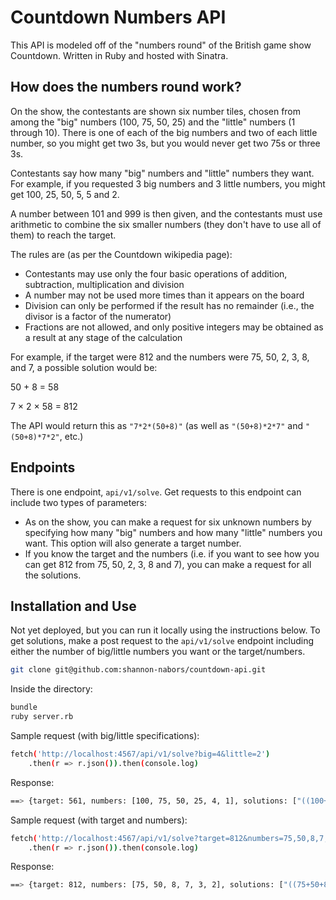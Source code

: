 # Countdown Numbers API

This API is modeled off of the "numbers round" of the British game show Countdown.  Written in Ruby and hosted with Sinatra.

## How does the numbers round work?
On the show, the contestants are shown six number tiles, chosen from among the "big" numbers (100, 75, 50, 25) and the "little" numbers (1 through 10).  There is one of each of the big numbers and two of each little number, so you might get two 3s, but you would never get two 75s or three 3s.

Contestants say how many "big" numbers and "little" numbers they want.  For example, if you requested 3 big numbers and 3 little numbers, you might get 100, 25, 50, 5, 5 and 2.

A number between 101 and 999 is then given, and the contestants must use arithmetic to combine the six smaller numbers (they don't have to use all of them) to reach the target.

The rules are (as per the Countdown wikipedia page):
- Contestants may use only the four basic operations of addition, subtraction, multiplication and division
- A number may not be used more times than it appears on the board
- Division can only be performed if the result has no remainder (i.e., the divisor is a factor of the numerator)
- Fractions are not allowed, and only positive integers may be obtained as a result at any stage of the calculation

For example, if the target were 812 and the numbers were 75, 50, 2, 3, 8, and 7, a possible solution would be:

50 + 8 = 58

7 × 2 × 58 = 812

The API would return this as ```"7*2*(50+8)"``` (as well as ```"(50+8)*2*7"``` and ```"(50+8)*7*2"```, etc.)

## Endpoints
There is one endpoint, ```api/v1/solve```. Get requests to this endpoint can include two types of parameters:

- As on the show, you can make a request for six unknown numbers by specifying how many "big" numbers and how many "little" numbers you want.  This option will also generate a target number.
- If you know the target and the numbers (i.e. if you want to see how you can get 812 from 75, 50, 2, 3, 8 and 7), you can make a request for all the solutions.

## Installation and Use
Not yet deployed, but you can run it locally using the instructions below.  To get solutions, make a post request to the ```api/v1/solve``` endpoint including either the number of big/little numbers you want or the target/numbers.

```sh
git clone git@github.com:shannon-nabors/countdown-api.git
```

Inside the directory:
```sh
bundle
ruby server.rb
```

Sample request (with big/little specifications):
```sh
fetch('http://localhost:4567/api/v1/solve?big=4&little=2')
    .then(r => r.json()).then(console.log)
```
Response:
```sh
==> {target: 561, numbers: [100, 75, 50, 25, 4, 1], solutions: ["((100+75)/(25)+4)*(50+1)", "(100*4-25-1)*75/50", "(100*4-1-25)*75/50", "(100*4-(25+1))*75/50"... etc]}
```

Sample request (with target and numbers):
```sh
fetch('http://localhost:4567/api/v1/solve?target=812&numbers=75,50,8,7,3,2')
    .then(r => r.json()).then(console.log)
```
Response:
```sh
==> {target: 812, numbers: [75, 50, 8, 7, 3, 2], solutions: ["((75+50+8)*3+7)*2", "(75+50-8-3+2)*7", "(75+50-8+2-3)*7", "(75+50-8-(3-2))*7"... etc]}
```